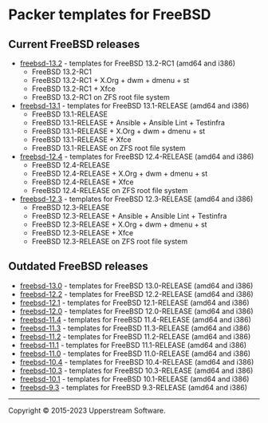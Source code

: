 # Packer templates for FreeBSD

## Current FreeBSD releases

* [freebsd-13.2](freebsd-13.2/README.mdown) - templates for FreeBSD 13.2-RC1 (amd64 and i386)
  * FreeBSD 13.2-RC1
  * FreeBSD 13.2-RC1 + X.Org + dwm + dmenu + st
  * FreeBSD 13.2-RC1 + Xfce
  * FreeBSD 13.2-RC1 on ZFS root file system
* [freebsd-13.1](freebsd-13.1/README.mdown) - templates for FreeBSD 13.1-RELEASE (amd64 and i386)
  * FreeBSD 13.1-RELEASE
  * FreeBSD 13.1-RELEASE + Ansible + Ansible Lint + Testinfra
  * FreeBSD 13.1-RELEASE + X.Org + dwm + dmenu + st
  * FreeBSD 13.1-RELEASE + Xfce
  * FreeBSD 13.1-RELEASE on ZFS root file system
* [freebsd-12.4](freebsd-12.4/README.mdown) - templates for FreeBSD 12.4-RELEASE (amd64 and i386)
  * FreeBSD 12.4-RELEASE
  * FreeBSD 12.4-RELEASE + X.Org + dwm + dmenu + st
  * FreeBSD 12.4-RELEASE + Xfce
  * FreeBSD 12.4-RELEASE on ZFS root file system
* [freebsd-12.3](freebsd-12.3/README.mdown) - templates for FreeBSD 12.3-RELEASE (amd64 and i386)
  * FreeBSD 12.3-RELEASE
  * FreeBSD 12.3-RELEASE + Ansible + Ansible Lint + Testinfra
  * FreeBSD 12.3-RELEASE + X.Org + dwm + dmenu + st
  * FreeBSD 12.3-RELEASE + Xfce
  * FreeBSD 12.3-RELEASE on ZFS root file system

## Outdated FreeBSD releases

* [freebsd-13.0](freebsd-13.0/README.mdown) - templates for FreeBSD 13.0-RELEASE (amd64 and i386)
* [freebsd-12.2](freebsd-12.2/README.mdown) - templates for FreeBSD 12.2-RELEASE (amd64 and i386)
* [freebsd-12.1](freebsd-12.1/README.mdown) - templates for FreeBSD 12.1-RELEASE (amd64 and i386)
* [freebsd-12.0](freebsd-12.0/README.mdown) - templates for FreeBSD 12.0-RELEASE (amd64 and i386)
* [freebsd-11.4](freebsd-11.4/README.mdown) - templates for FreeBSD 11.4-RELEASE (amd64 and i386)
* [freebsd-11.3](freebsd-11.3/README.mdown) - templates for FreeBSD 11.3-RELEASE (amd64 and i386)
* [freebsd-11.2](freebsd-11.2/README.mdown) - templates for FreeBSD 11.2-RELEASE (amd64 and i386)
* [freebsd-11.1](freebsd-11.1/README.mdown) - templates for FreeBSD 11.1-RELEASE (amd64 and i386)
* [freebsd-11.0](freebsd-11.0/README.mdown) - templates for FreeBSD 11.0-RELEASE (amd64 and i386)
* [freebsd-10.4](freebsd-10.4/README.mdown) - templates for FreeBSD 10.4-RELEASE (amd64 and i386)
* [freebsd-10.3](freebsd-10.3/README.mdown) - templates for FreeBSD 10.3-RELEASE (amd64 and i386)
* [freebsd-10.1](freebsd-10.1/README.mdown) - templates for FreeBSD 10.1-RELEASE (amd64 and i386)
* [freebsd-9.3](freebsd-9.3/README.mdown) - templates for FreeBSD 9.3-RELEASE (amd64 and i386)

- - -

Copyright &copy; 2015-2023 Upperstream Software.
